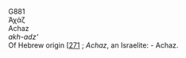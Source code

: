 <body>
  <p>G881<br>  Ἀχάζ  <br> Achaz  <br><i>akh-adz‘ </i><br>Of Hebrew origin [<a href="h0271.htm">271</a> ; <i>Achaz</i>, an Israelite: - Achaz.<br></p>
 </body>